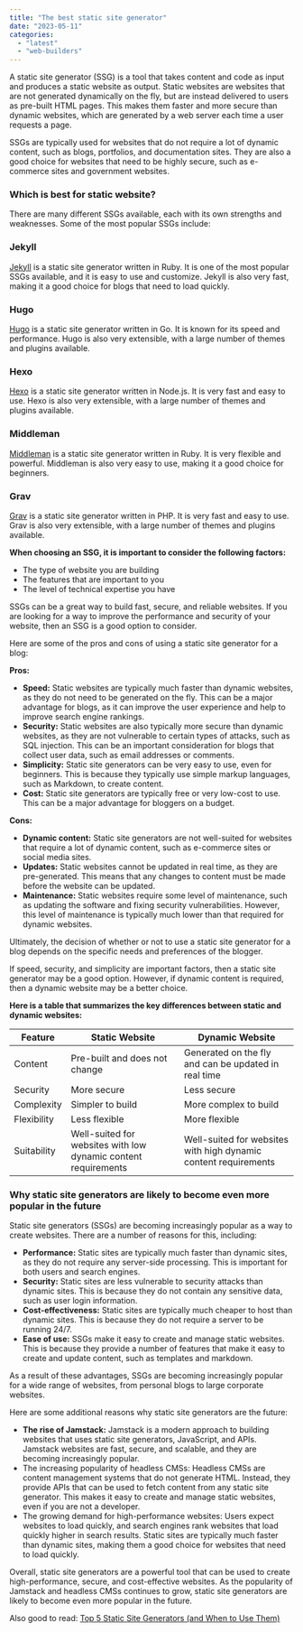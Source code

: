 ```yaml
---
title: "The best static site generator"
date: "2023-05-11"
categories: 
  - "latest"
  - "web-builders"
---
```


A static site generator (SSG) is a tool that takes content and code as input and produces a static website as output. Static websites are websites that are not generated dynamically on the fly, but are instead delivered to users as pre-built HTML pages. This makes them faster and more secure than dynamic websites, which are generated by a web server each time a user requests a page.

SSGs are typically used for websites that do not require a lot of dynamic content, such as blogs, portfolios, and documentation sites. They are also a good choice for websites that need to be highly secure, such as e-commerce sites and government websites.

### Which is best for static website?

There are many different SSGs available, each with its own strengths and weaknesses. Some of the most popular SSGs include:

### Jekyll

[Jekyll](https://jekyllrb.com/) is a static site generator written in Ruby. It is one of the most popular SSGs available, and it is easy to use and customize. Jekyll is also very fast, making it a good choice for blogs that need to load quickly.

### Hugo

[Hugo](https://gohugo.io/) is a static site generator written in Go. It is known for its speed and performance. Hugo is also very extensible, with a large number of themes and plugins available.

### Hexo

[Hexo](https://hexo.io/) is a static site generator written in Node.js. It is very fast and easy to use. Hexo is also very extensible, with a large number of themes and plugins available.

### Middleman

[Middleman](https://middlemanapp.com/) is a static site generator written in Ruby. It is very flexible and powerful. Middleman is also very easy to use, making it a good choice for beginners.

### Grav

[Grav](https://getgrav.org/) is a static site generator written in PHP. It is very fast and easy to use. Grav is also very extensible, with a large number of themes and plugins available.

**When choosing an SSG, it is important to consider the following factors:**

- The type of website you are building
- The features that are important to you
- The level of technical expertise you have

SSGs can be a great way to build fast, secure, and reliable websites. If you are looking for a way to improve the performance and security of your website, then an SSG is a good option to consider.

Here are some of the pros and cons of using a static site generator for a blog:

**Pros:**

- **Speed:** Static websites are typically much faster than dynamic websites, as they do not need to be generated on the fly. This can be a major advantage for blogs, as it can improve the user experience and help to improve search engine rankings.
- **Security:** Static websites are also typically more secure than dynamic websites, as they are not vulnerable to certain types of attacks, such as SQL injection. This can be an important consideration for blogs that collect user data, such as email addresses or comments.
- **Simplicity:** Static site generators can be very easy to use, even for beginners. This is because they typically use simple markup languages, such as Markdown, to create content.
- **Cost:** Static site generators are typically free or very low-cost to use. This can be a major advantage for bloggers on a budget.

**Cons:**

- **Dynamic content:** Static site generators are not well-suited for websites that require a lot of dynamic content, such as e-commerce sites or social media sites.
- **Updates:** Static websites cannot be updated in real time, as they are pre-generated. This means that any changes to content must be made before the website can be updated.
- **Maintenance:** Static websites require some level of maintenance, such as updating the software and fixing security vulnerabilities. However, this level of maintenance is typically much lower than that required for dynamic websites.

Ultimately, the decision of whether or not to use a static site generator for a blog depends on the specific needs and preferences of the blogger.

If speed, security, and simplicity are important factors, then a static site generator may be a good option. However, if dynamic content is required, then a dynamic website may be a better choice.

**Here is a table that summarizes the key differences between static and dynamic websites:**

| Feature | Static Website | Dynamic Website |
| --- | --- | --- |
| Content | Pre-built and does not change | Generated on the fly and can be updated in real time |
| Security | More secure | Less secure |
| Complexity | Simpler to build | More complex to build |
| Flexibility | Less flexible | More flexible |
| Suitability | Well-suited for websites with low dynamic content requirements | Well-suited for websites with high dynamic content requirements |

### Why static site generators are likely to become even more popular in the future

Static site generators (SSGs) are becoming increasingly popular as a way to create websites. There are a number of reasons for this, including:

- **Performance:** Static sites are typically much faster than dynamic sites, as they do not require any server-side processing. This is important for both users and search engines.
- **Security:** Static sites are less vulnerable to security attacks than dynamic sites. This is because they do not contain any sensitive data, such as user login information.
- **Cost-effectiveness:** Static sites are typically much cheaper to host than dynamic sites. This is because they do not require a server to be running 24/7.
- **Ease of use:** SSGs make it easy to create and manage static websites. This is because they provide a number of features that make it easy to create and update content, such as templates and markdown.

As a result of these advantages, SSGs are becoming increasingly popular for a wide range of websites, from personal blogs to large corporate websites.

Here are some additional reasons why static site generators are the future:

- **The rise of Jamstack:** Jamstack is a modern approach to building websites that uses static site generators, JavaScript, and APIs. Jamstack websites are fast, secure, and scalable, and they are becoming increasingly popular.
- The increasing popularity of headless CMSs: Headless CMSs are content management systems that do not generate HTML. Instead, they provide APIs that can be used to fetch content from any static site generator. This makes it easy to create and manage static websites, even if you are not a developer.
- The growing demand for high-performance websites: Users expect websites to load quickly, and search engines rank websites that load quickly higher in search results. Static sites are typically much faster than dynamic sites, making them a good choice for websites that need to load quickly.

Overall, static site generators are a powerful tool that can be used to create high-performance, secure, and cost-effective websites. As the popularity of Jamstack and headless CMSs continues to grow, static site generators are likely to become even more popular in the future.

Also good to read: [Top 5 Static Site Generators (and When to Use Them)](https://kinsta.com/blog/static-site-generator/)
